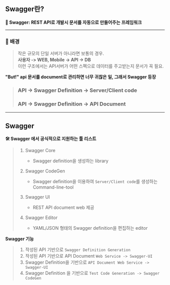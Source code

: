 ## **Swagger란?**
**📌 Swagger: REST API로 개발시 문서를 자동으로 만들어주는 프레임워크**
***

### **🧐 배경**
> 작은 규모의 단일 서버가 아니라면 보통의 경우.  
> **사용자 -> WEB, Mobile -> API -> DB**  
> 이런 구조에서는 API서버가 어떤 스펙으로 데이터를 주고받는지 문서가 꼭 필요.

**"But!" api 문서를 document로 관리하면 너무 귀찮은 일, 그래서 Swagger 등장**

> ### **API → Swagger Definition → Server/Client code**
> ### **API → Swagger Definition → API Document**

****

## **Swagger**
**🛠 Swagger 에서 공식적으로 지원하는 툴 리스트**

> 1. Swagger Core
>     * Swagger definition을 생성하는 library
> 
> 2. Swagger CodeGen
>    * Swagger definition을 이용하여 ```Server/Client code```를 생성하는 Command-line-tool
> 
> 3. Swagger UI
>     * REST API document web 제공
> 
> 4. Swagger Editor
>     * YAML/JSON 형태의 Swagger definition을 편집하는 editor

**Swagger 기능**
> 1. 작성된 API 기반으로 ```Swagger Definition Generation```
> 2. 작성된 API 기반으로 API Document ```Web Service -> Swagger-UI```
> 3. Swagger Definition을 기반으로 ```API Document Web Service -> Swagger-UI```
> 4. Swagger Definition 을 기반으로 ```Test Code Generation -> Swagger CodeGen```


